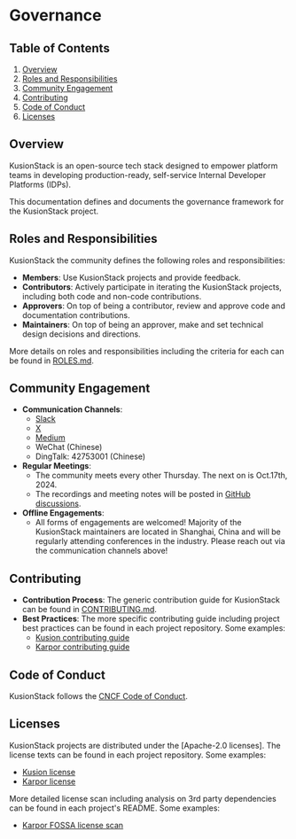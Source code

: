 # Governance

## Table of Contents
1. [Overview](#overview)
2. [Roles and Responsibilities](#roles-and-responsibilities)
3. [Community Engagement](#community-engagement)
4. [Contributing](#contributing)
5. [Code of Conduct](#code-of-conduct)
6. [Licenses](#licenses)

## Overview
KusionStack is an open-source tech stack designed to empower platform teams in developing production-ready, self-service Internal Developer Platforms (IDPs).

This documentation defines and documents the governance framework for the KusionStack project.

## Roles and Responsibilities

KusionStack the community defines the following roles and responsibilities:
- **Members**: Use KusionStack projects and provide feedback.
- **Contributors**: Actively participate in iterating the KusionStack projects, including both code and non-code contributions.
- **Approvers**: On top of being a contributor, review and approve code and documentation contributions.
- **Maintainers**: On top of being an approver, make and set technical design decisions and directions.

More details on roles and responsibilities including the criteria for each can be found in [ROLES.md](https://github.com/KusionStack/community/blob/main/ROLES.md).

## Community Engagement
- **Communication Channels**:
    - [Slack](https://join.slack.com/t/kusionstack/shared_invite/zt-2drafxksz-VzCZZwlraHP4xpPeh_g8lg)
    - [X](https://twitter.com/KusionStack)
    - [Medium](https://blog.kusionstack.io/)
    - WeChat (Chinese)
    - DingTalk: 42753001 (Chinese)
- **Regular Meetings**: 
    - The community meets every other Thursday. The next on is Oct.17th, 2024. 
    - The recordings and meeting notes will be posted in [GitHub discussions](https://github.com/orgs/KusionStack/discussions).
- **Offline Engagements**:
    - All forms of engagements are welcomed! Majority of the KusionStack maintainers are located in Shanghai, China and will be regularly attending conferences in the industry. Please reach out via the communication channels above!

## Contributing
- **Contribution Process**: The generic contribution guide for KusionStack can be found in [CONTRIBUTING.md](https://github.com/KusionStack/community/blob/main/CONTRIBUTING.md).
- **Best Practices**: The more specific contributing guide including project best practices can be found in each project repository. Some examples:
    - [Kusion contributing guide](https://github.com/KusionStack/kusion/blob/main/CONTRIBUTING.md)
    - [Karpor contributing guide](https://github.com/KusionStack/karpor/blob/main/CONTRIBUTING.md)

## Code of Conduct
KusionStack follows the [CNCF Code of Conduct](https://github.com/cncf/foundation/blob/main/code-of-conduct.md).

## Licenses
KusionStack projects are distributed under the [Apache-2.0 licenses]. The license texts can be found in each project repository. Some examples:
- [Kusion license](https://github.com/KusionStack/kusion/blob/main/LICENSE)
- [Karpor license](https://github.com/KusionStack/karpor/blob/main/LICENSE)

More detailed license scan including analysis on 3rd party dependencies can be found in each project's README. Some examples:
- [Karpor FOSSA license scan](https://github.com/KusionStack/karpor?tab=readme-ov-file#license)